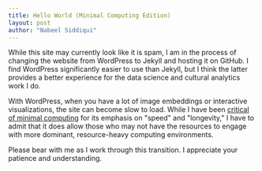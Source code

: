 ```yaml
---
title: Hello World (Minimal Computing Edition)
layout: post
author: "Nabeel Siddiqui"
---
```


While this site may currently look like it is spam, I am in the process of changing the website from WordPress to Jekyll and hosting it on GitHub. I find WordPress significantly easier to use than Jekyll, but I think the latter provides a better experience for the data science and cultural analytics work I do. 

With WordPress, when you have a lot of image embeddings or interactive visualizations, the site can become slow to load. While I have been [critical of minimal computing](https://www.digitalhumanities.org/dhq/vol/16/2/000588/000588.html) for its emphasis on "speed" and "longevity," I have to admit that it does allow those who may not have the resources to engage with more dominant, resource-heavy computing environments. 

Please bear with me as I work through this transition. I appreciate your patience and understanding. 